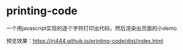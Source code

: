 # printing-code

一个用javascript实现的逐个字符打印出代码，然后渲染出页面的小demo

预览效果：https://jrj444.github.io/printing-code/dist/index.html
